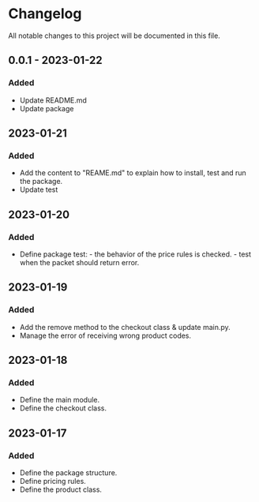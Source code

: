 # Changelog

All notable changes to this project will be documented in this file.



## 0.0.1 - 2023-01-22

### Added
- Update README.md
- Update package

## 2023-01-21

### Added
- Add the content to "REAME.md" to explain how to install, test and run the package.
- Update test

## 2023-01-20

### Added
- Define package test:  - the behavior of the price rules is checked.
                        - test when the packet should return error.

## 2023-01-19

### Added

- Add the remove method to the checkout class & update main.py.
- Manage the error of receiving wrong product codes.

## 2023-01-18

### Added

- Define the main module.
- Define the checkout class.

## 2023-01-17

### Added

- Define the package structure.
- Define pricing rules.
- Define the product class.








